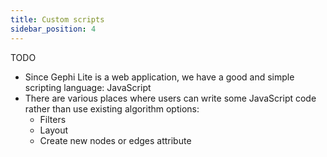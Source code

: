 ```yaml
---
title: Custom scripts
sidebar_position: 4
---
```


TODO
- Since Gephi Lite is a web application, we have a good and simple scripting language: JavaScript
- There are various places where users can write some JavaScript code rather than use existing algorithm options:
  - Filters
  - Layout
  - Create new nodes or edges attribute